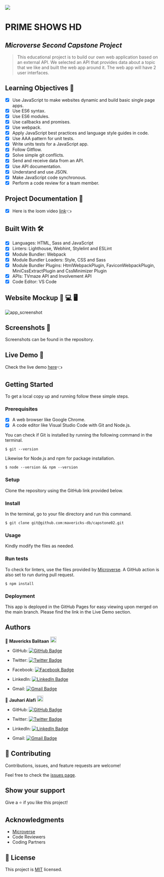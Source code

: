 ![](https://img.shields.io/badge/Microverse-blueviolet)


# PRIME SHOWS HD

## *Microverse Second Capstone Project*

> This educational project is to build our own web application based on an external API. We selected an API that provides data about a topic that we like and built the web app around it. The web app will have 2 user interfaces.

## Learning Objectives 🔖
- [x] Use JavaScript to make websites dynamic and build basic single page apps.
- [x] Use ES6 syntax.
- [x] Use ES6 modules.
- [x] Use callbacks and promises.
- [x] Use webpack.
- [x] Apply JavaScript best practices and language style guides in code.
- [x] Use AAA pattern for unit tests.
- [x] Write units tests for a JavaScript app.
- [x] Follow Gitflow.
- [x] Solve simple git conflicts.
- [x] Send and receive data from an API.
- [x] Use API documentation.
- [x] Understand and use JSON.
- [x] Make JavaScript code synchronous.
- [x] Perform a code review for a team member.

## Project Documentation 📄
- [x] Here is the loom video [link](https://drive.google.com/file/d/13n7Y4-65xZws_hqxmrLcgiMPkUYh7zL9/view?usp=sharing)👈

## Built With 🛠️

- [x] Languages: HTML, Sass and JavaScript
- [x] Linters: Lighthouse, Webhint, Stylelint and ESLint
- [x] Module Bundler: Webpack
- [x] Module Bundler Loaders: Style, CSS and Sass
- [x] Module Bundler Plugins: HtmlWebpackPlugin, FaviconWebpackPlugin, MiniCssExtractPlugin and CssMinimizer Plugin
- [x] APIs: TVmaze API and Involvement API
- [x] Code Editor: VS Code

## Website Mockup 📱 💻 🖥️
![app_screenshot](https://user-images.githubusercontent.com/98527559/169225295-f14dc1f2-0702-4c98-8d9d-4d5985aa71ad.png)


## Screenshots 📸
Screenshots can be found in the repository.

## Live Demo 🔗

Check the live demo [here](https://mavericks-db.github.io/capstone02/dist)👈

## Getting Started

To get a local copy up and running follow these simple steps.

### Prerequisites

- [x] A web browser like Google Chrome.
- [x] A code editor like Visual Studio Code with Git and Node.js.

You can check if Git is installed by running the following command in the terminal.
```
$ git --version
```

Likewise for Node.js and npm for package installation.
```
$ node --version && npm --version
```

### Setup

Clone the repository using the GitHub link provided below.

### Install

In the terminal, go to your file directory and run this command.

```
$ git clone git@github.com:mavericks-db/capstone02.git
```

### Usage

Kindly modify the files as needed.

### Run tests

To check for linters, use the files provided by [Microverse](https://github.com/microverseinc/linters-config). A GitHub action is also set to run during pull request.
```
$ npm install
```

### Deployment

This app is deployed in the GitHub Pages for easy viewing upon merged on the main branch.
Please find the link in the Live Demo section.


## Authors

👤 **Mavericks Balitaan** <img src="https://emojis.slackmojis.com/emojis/images/1531849430/4246/blob-sunglasses.gif?1531849430" width="20"/>

- GitHub: [![GitHub Badge](https://img.shields.io/badge/-mavericks--db-white?logo=GitHub&logoColor=181717&style=plastic)](https://github.com/mavericks-db)

- Twitter: [![Twitter Badge](https://img.shields.io/badge/-mavericks__db-white?logo=Twitter&logoColor=1DA1F2&style=plastic)](https://twitter.com/mavericks_db)

- Facebook: [![Facebook Badge](https://img.shields.io/badge/-mavericksdb-white?logo=Facebook&logoColor=1877F2&style=plastic)](https://www.facebook.com/mavericksdb/)

- LinkedIn: [![LinkedIn Badge](https://img.shields.io/badge/-mavericks--db-white?logo=LinkedIn&logoColor=0A66C2&style=plastic)](https://www.linkedin.com/in/mavericks-db/)

- Gmail: [![Gmail Badge](https://img.shields.io/badge/-@balitaanmavericks-white?logo=Gmail&logoColor=EA4335&style=plastic)](mailto:balitaanmavericks@gmail.com)

👤 **Jauhari Alafi** <img src="https://emojis.slackmojis.com/emojis/images/1531849430/4246/blob-sunglasses.gif?1531849430" width="20"/>

- GitHub: [![GitHub Badge](https://img.shields.io/badge/-JauJau088-white?logo=GitHub&logoColor=181717&style=plastic)](https://github.com/JauJau088)

- Twitter: [![Twitter Badge](https://img.shields.io/badge/-jaujauj-white?logo=Twitter&logoColor=1DA1F2&style=plastic)](https://twitter.com/jaujauj)

- LinkedIn: [![LinkedIn Badge](https://img.shields.io/badge/-jauhari--alafi-white?logo=LinkedIn&logoColor=0A66C2&style=plastic)](https://www.linkedin.com/in/jauhari-alafi/)

- Gmail: [![Gmail Badge](https://img.shields.io/badge/-@jauhari.alafi-white?logo=Gmail&logoColor=EA4335&style=plastic)](mailto:jauhari.alafi@gmail.com)

## 🤝 Contributing

Contributions, issues, and feature requests are welcome!

Feel free to check the [issues page](https://github.com/mavericks-db/capstone02/issues).

## Show your support

Give a ⭐️ if you like this project!

## Acknowledgments

- [Microverse](https://www.microverse.org/)
- Code Reviewers
- Coding Partners

## 📝 License

This project is [MIT](./MIT.md) licensed.